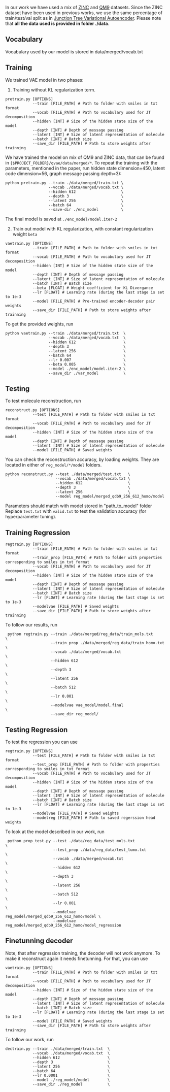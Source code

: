 In our work we have used a mix of [ZINC](http://zinc15.docking.org) and [QM9](http://quantum-machine.org/datasets/) datasets. Since the ZINC dataset have been used in previous works,
we use the same percentage of train/test/val split as in [Junction Tree Variational Autoencoder](https://arxiv.org/abs/1802.04364). Please note that **all the data used is provided in folder ./data**.
## Vocabulary 
Vocabulary used by our model is stored in data/merged/vocab.txt

## Training
We trained VAE model in two phases:
1. Training without KL regularization term.
```
pretrain.py [OPTIONS]
            --train [FILE_PATH] # Path to folder with smiles in txt format
            --vocab [FILE_PATH] # Path to vocabulary used for JT decomposition
            --hidden [INT] # Size of the hidden state size of the model
            --depth [INT] # Depth of message passing
            --latent [INT] # Size of latent representation of molecule
            --batch [INT] # Batch size
            --save_dir [FILE_PATH] # Path to store weights after trainning
```
We have trained the model on mix of QM9 and ZINC data, that can be found in `{$PROJECT_FOLDER}/qvae/data/merged/*`. 
To repeat the training with the parameters, mentioned in the paper, run hidden state dimension=450, latent code dimension=56, graph message passing depth=3):
```
python pretrain.py --train ./data/merged/train.txt \
                   --vocab ./data/merged/vocab.txt \
                   --hidden 612                    \
                   --depth 3                       \
                   --latent 256                    \
                   --batch 64                      \
                   --save-dir ./enc_model          \
```
The final model is saved at `./enc_model/model.iter-2`

2. Train out model with KL regularization, with constant regularization weight `beta`
```
vaetrain.py [OPTIONS]
            --train [FILE_PATH] # Path to folder with smiles in txt format
            --vocab [FILE_PATH] # Path to vocabulary used for JT decomposition
            --hidden [INT] # Size of the hidden state size of the model
            --depth [INT] # Depth of message passing
            --latent [INT] # Size of latent representation of molecule
            --batch [INT] # Batch size
            --beta [FLOAT] # Weight coefficient for KL Divergance
            --lr [FLOAT] # Learning rate (during the last stage is set to 1e-3
            --model [FILE_PATH] # Pre-trained encoder-decoder pair weights
            --save_dir [FILE_PATH] # Path to store weights after trainning
```
To get the provided weights, run
```
python vaetrain.py --train ./data/merged/train.txt  \
                   --vocab ./data/merged/vocab.txt  \
                   --hidden 612                     \
                   --depth 3                        \
                   --latent 256                     \
                   --batch 64                       \
                   --lr 0.007                       \
                   --beta 0.005                     \
                   --model ./enc_model/model.iter-2 \
                   --save_dir ./var_model           \
```
## Testing
To test molecule reconstruction, run
```
reconstruct.py [OPTIONS]
            --test [FILE_PATH] # Path to folder with smiles in txt format
            --vocab [FILE_PATH] # Path to vocabulary used for JT decomposition
            --hidden [INT] # Size of the hidden state size of the model
            --depth [INT] # Depth of message passing
            --latent [INT] # Size of latent representation of molecule
            --model [FILE_PATH] # Saved weights
```
You can check the reconstruction accuracy, by loading weights. 
They are located in either of `reg_model/*/model` folders.
```
python reconstruct.py --test ./data/merged/test.txt   \
                      --vocab ./data/merged/vocab.txt \
                      --hidden 612                    \
                      --depth 3                       \
                      --latent 256                    \
                      --model reg_model/merged_qdb9_256_612_homo/model
```
Parameters should match with model stored in "path_to_model" folder
Replace `test.txt` with `valid.txt` to test the validation accuracy (for hyperparameter tuning).
## Training Regression
```
regtrain.py [OPTIONS]
            --train [FILE_PATH] # Path to folder with smiles in txt format
            --train_prop [FILE_PATH] # Path to folder with properties corresponding to smiles in txt format
            --vocab [FILE_PATH] # Path to vocabulary used for JT decomposition
            --hidden [INT] # Size of the hidden state size of the model
            --depth [INT] # Depth of message passing
            --latent [INT] # Size of latent representation of molecule
            --batch [INT] # Batch size
            --lr [FLOAT] # Learning rate (during the last stage is set to 1e-3
            --modelvae [FILE_PATH] # Saved weights
            --save_dir [FILE_PATH] # Path to store weights after trainning
```
To follow our results, run
```
 python regtrain.py --train ./data/merged/reg_data/train_mols.txt      \
                    --train_prop ./data/merged/reg_data/train_homo.txt \
                    --vocab ./data/merged/vocab.txt                    \
                    --hidden 612                                       \
                    --depth 3                                          \
                    --latent 256                                       \
                    --batch 512                                        \
                    --lr 0.001                                         \
                    --modelvae vae_model/model.final                   \
                    --save_dir reg_model/
```
## Testing Regression
To test the regression you can use
```
regtrain.py [OPTIONS]
            --test [FILE_PATH] # Path to folder with smiles in txt format
            --test_prop [FILE_PATH] # Path to folder with properties corresponding to smiles in txt format
            --vocab [FILE_PATH] # Path to vocabulary used for JT decomposition
            --hidden [INT] # Size of the hidden state size of the model
            --depth [INT] # Depth of message passing
            --latent [INT] # Size of latent representation of molecule
            --batch [INT] # Batch size
            --lr [FLOAT] # Learning rate (during the last stage is set to 1e-3
            --modelvae [FILE_PATH] # Saved weights
            --modelreg [FILE_PATH] # Path to saved regerssion head weights
```
To look at the model described in our work, run
```
 python prop_test.py --test ./data/reg_data/test_mols.txt                \
                     --test_prop ./data/reg_data/test_lumo.txt           \
                     --vocab ./data/merged/vocab.txt                     \
                     --hidden 612                                        \
                     --depth 3                                           \
                     --latent 256                                        \
                     --batch 512                                         \
                     --lr 0.001                                          \
                     --modelvae reg_model/merged_qdb9_256_612_homo/model \
                     --modelvae reg_model/merged_qdb9_256_612_homo/model_regression
```

## Finetunning decoder
Note, that after regression training, the decoder will not work anymore. 
To make it reconstruct again it needs finetunning.
For that, you can use
```
vaetrain.py [OPTIONS]
            --train [FILE_PATH] # Path to folder with smiles in txt format
            --vocab [FILE_PATH] # Path to vocabulary used for JT decomposition
            --hidden [INT] # Size of the hidden state size of the model
            --depth [INT] # Depth of message passing
            --latent [INT] # Size of latent representation of molecule
            --batch [INT] # Batch size
            --lr [FLOAT] # Learning rate (during the last stage is set to 1e-3
            --model [FILE_PATH] # Saved weights
            --save_dir [FILE_PATH] # Path to store weights after trainning
```
To follow our work, run
```
dectrain.py --train ./data/merged/train.txt  \
            --vocab ./data/merged/vocab.txt  \
            --hidden 612                     \
            --depth 3                        \
            --latent 256                     \
            --batch 64                       \
            --lr 0.0001                      \
            --model ./reg_model/model        \
            --save_dir ./reg_model           \
```
